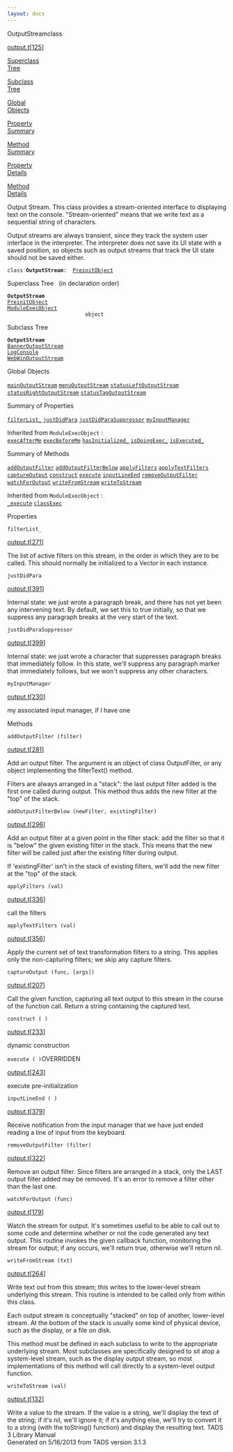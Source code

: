 ```yaml
---
layout: docs
---
```

<span class="title">OutputStream</span><span class="type">class</span>

[output.t](../file/output.t.html)\[[125](../source/output.t.html#125)\]

[Superclass  
Tree](#_SuperClassTree_)

[Subclass  
Tree](#_SubClassTree_)

[Global  
Objects](#_ObjectSummary_)

[Property  
Summary](#_PropSummary_)

[Method  
Summary](#_MethodSummary_)

[Property  
Details](#_Properties_)

[Method  
Details](#_Methods_)



Output Stream. This class provides a stream-oriented interface to
displaying text on the console. "Stream-oriented" means that we write
text as a sequential string of characters.

Output streams are always transient, since they track the system user
interface in the interpreter. The interpreter does not save its UI state
with a saved position, so objects such as output streams that track the
UI state should not be saved either.

`class `**`OutputStream`**` :   `[`PreinitObject`](../object/PreinitObject.html)



<span id="_SuperClassTree_"></span>



<span class="hdln">Superclass Tree</span>   (in declaration order)



**`OutputStream`**  
[`PreinitObject`](../object/PreinitObject.html)  
[`ModuleExecObject`](../object/ModuleExecObject.html)  
`                         object`  
<span id="_SubClassTree_"></span>



<span class="hdln">Subclass Tree</span>  



**`OutputStream`**  
[`BannerOutputStream`](../object/BannerOutputStream.html)  
[`LogConsole`](../object/LogConsole.html)  
[`WebWinOutputStream`](../object/WebWinOutputStream.html)  
<span id="_ObjectSummary_"></span>



<span class="hdln">Global Objects</span>  



[`mainOutputStream`](../object/mainOutputStream.html) [`menuOutputStream`](../object/menuOutputStream.html) [`statusLeftOutputStream`](../object/statusLeftOutputStream.html) [`statusRightOutputStream`](../object/statusRightOutputStream.html) [`statusTagOutputStream`](../object/statusTagOutputStream.html)
<span id="_PropSummary_"></span>



<span class="hdln">Summary of Properties</span>  



[`filterList_`](#filterList_) [`justDidPara`](#justDidPara) [`justDidParaSuppressor`](#justDidParaSuppressor) [`myInputManager`](#myInputManager)



Inherited from `ModuleExecObject` :  
[`execAfterMe`](../object/ModuleExecObject.html#execAfterMe) [`execBeforeMe`](../object/ModuleExecObject.html#execBeforeMe) [`hasInitialized_`](../object/ModuleExecObject.html#hasInitialized_) [`isDoingExec_`](../object/ModuleExecObject.html#isDoingExec_) [`isExecuted_`](../object/ModuleExecObject.html#isExecuted_)

<span id="_MethodSummary_"></span>



<span class="hdln">Summary of Methods</span>  



[`addOutputFilter`](#addOutputFilter) [`addOutputFilterBelow`](#addOutputFilterBelow) [`applyFilters`](#applyFilters) [`applyTextFilters`](#applyTextFilters) [`captureOutput`](#captureOutput) [`construct`](#construct) [`execute`](#execute) [`inputLineEnd`](#inputLineEnd) [`removeOutputFilter`](#removeOutputFilter) [`watchForOutput`](#watchForOutput) [`writeFromStream`](#writeFromStream) [`writeToStream`](#writeToStream)



Inherited from `ModuleExecObject` :  
[`_execute`](../object/ModuleExecObject.html#_execute) [`classExec`](../object/ModuleExecObject.html#classExec)

<span id="_Properties_"></span>



<span class="hdln">Properties</span>  



<span id="filterList_"></span>

`filterList_`

[output.t](../file/output.t.html)\[[271](../source/output.t.html#271)\]



The list of active filters on this stream, in the order in which they
are to be called. This should normally be initialized to a Vector in
each instance.



<span id="justDidPara"></span>

`justDidPara`

[output.t](../file/output.t.html)\[[391](../source/output.t.html#391)\]



Internal state: we just wrote a paragraph break, and there has not yet
been any intervening text. By default, we set this to true initially, so
that we suppress any paragraph breaks at the very start of the text.



<span id="justDidParaSuppressor"></span>

`justDidParaSuppressor`

[output.t](../file/output.t.html)\[[399](../source/output.t.html#399)\]



Internal state: we just wrote a character that suppresses paragraph
breaks that immediately follow. In this state, we'll suppress any
paragraph marker that immediately follows, but we won't suppress any
other characters.



<span id="myInputManager"></span>

`myInputManager`

[output.t](../file/output.t.html)\[[230](../source/output.t.html#230)\]



my associated input manager, if I have one



<span id="_Methods_"></span>



<span class="hdln">Methods</span>  



<span id="addOutputFilter"></span>

`addOutputFilter (filter)`

[output.t](../file/output.t.html)\[[281](../source/output.t.html#281)\]



Add an output filter. The argument is an object of class OutputFilter,
or any object implementing the filterText() method.

Filters are always arranged in a "stack": the last output filter added
is the first one called during output. This method thus adds the new
filter at the "top" of the stack.



<span id="addOutputFilterBelow"></span>

`addOutputFilterBelow (newFilter, existingFilter)`

[output.t](../file/output.t.html)\[[296](../source/output.t.html#296)\]



Add an output filter at a given point in the filter stack: add the
filter so that it is "below" the given existing filter in the stack.
This means that the new filter will be called just after the existing
filter during output.

If 'existingFilter' isn't in the stack of existing filters, we'll add
the new filter at the "top" of the stack.



<span id="applyFilters"></span>

`applyFilters (val)`

[output.t](../file/output.t.html)\[[336](../source/output.t.html#336)\]



call the filters



<span id="applyTextFilters"></span>

`applyTextFilters (val)`

[output.t](../file/output.t.html)\[[356](../source/output.t.html#356)\]



Apply the current set of text transformation filters to a string. This
applies only the non-capturing filters; we skip any capture filters.



<span id="captureOutput"></span>

`captureOutput (func, [args])`

[output.t](../file/output.t.html)\[[207](../source/output.t.html#207)\]



Call the given function, capturing all text output to this stream in the
course of the function call. Return a string containing the captured
text.



<span id="construct"></span>

`construct ( )`

[output.t](../file/output.t.html)\[[233](../source/output.t.html#233)\]



dynamic construction



<span id="execute"></span>

`execute ( )`<span class="rem">OVERRIDDEN</span>

[output.t](../file/output.t.html)\[[243](../source/output.t.html#243)\]



execute pre-initialization



<span id="inputLineEnd"></span>

`inputLineEnd ( )`

[output.t](../file/output.t.html)\[[379](../source/output.t.html#379)\]



Receive notification from the input manager that we have just ended
reading a line of input from the keyboard.



<span id="removeOutputFilter"></span>

`removeOutputFilter (filter)`

[output.t](../file/output.t.html)\[[322](../source/output.t.html#322)\]



Remove an output filter. Since filters are arranged in a stack, only the
LAST output filter added may be removed. It's an error to remove a
filter other than the last one.



<span id="watchForOutput"></span>

`watchForOutput (func)`

[output.t](../file/output.t.html)\[[179](../source/output.t.html#179)\]



Watch the stream for output. It's sometimes useful to be able to call
out to some code and determine whether or not the code generated any
text output. This routine invokes the given callback function,
monitoring the stream for output; if any occurs, we'll return true,
otherwise we'll return nil.



<span id="writeFromStream"></span>

`writeFromStream (txt)`

[output.t](../file/output.t.html)\[[264](../source/output.t.html#264)\]



Write text out from this stream; this writes to the lower-level stream
underlying this stream. This routine is intended to be called only from
within this class.

Each output stream is conceptually "stacked" on top of another,
lower-level stream. At the bottom of the stack is usually some kind of
physical device, such as the display, or a file on disk.

This method must be defined in each subclass to write to the appropriate
underlying stream. Most subclasses are specifically designed to sit atop
a system-level stream, such as the display output stream, so most
implementations of this method will call directly to a system-level
output function.



<span id="writeToStream"></span>

`writeToStream (val)`

[output.t](../file/output.t.html)\[[132](../source/output.t.html#132)\]



Write a value to the stream. If the value is a string, we'll display the
text of the string; if it's nil, we'll ignore it; if it's anything else,
we'll try to convert it to a string (with the toString() function) and
display the resulting text.
TADS 3 Library Manual  
Generated on 5/16/2013 from TADS version 3.1.3


